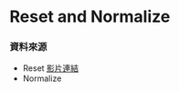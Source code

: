 # Reset and Normalize

### 資料來源

* Reset [影片連結](https://www.youtube.com/watch?v=WtjXBIyxhw8&feature=youtu.be)
* Normalize

